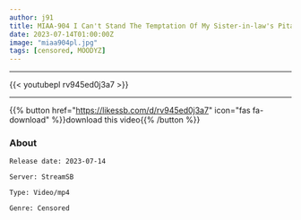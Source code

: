 ```yaml
---
author: j91
title: MIAA-904 I Can't Stand The Temptation Of My Sister-in-law's Pita Bread Deca-ass, And While My Brother Was Absent, I Was A Freeload With A Big Back Piston And Vaginal Cum Shot Many Times. Jun Suehiro
date: 2023-07-14T01:00:00Z
image: "miaa904pl.jpg"
tags: [censored, MOODYZ]
---
```

___

{{< youtubepl rv945ed0j3a7 >}}
___

{{% button href="https://likessb.com/d/rv945ed0j3a7" icon="fas fa-download" %}}download this video{{% /button %}}
### About

`Release date: 2023-07-14`

`Server: StreamSB`

`Type: Video/mp4`

`Genre:	Censored`